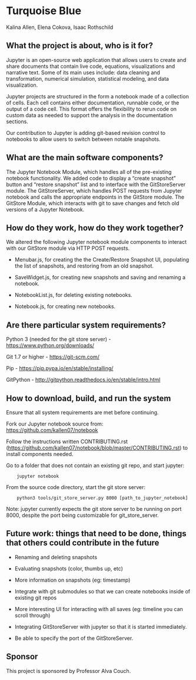 Turquoise Blue
===============
Kalina Allen, Elena Cokova, Isaac Rothschild

What the project is about, who is it for?
-----------------------------------------
Jupyter is an open-source web application that allows users to create and share documents that contain live code, equations, visualizations and narrative text. Some of its main uses include: data cleaning and transformation, numerical simulation, statistical modeling, and data visualization. 

Jupyter projects are structured in the form a notebook made of a collection of cells. Each cell contains either documentation, runnable code, or the output of a code cell. This format offers the flexibility to rerun code on custom data as needed to support the analysis in the documentation sections. 

Our contribution to Jupyter is adding git-based revision control to notebooks to allow users to switch between notable snapshots.

What are the main software components?
--------------------------------------
The Jupyter Notebook Module, which handles all of the pre-existing notebook functionality. We added code to display a “create snapshot” button and “restore snapshot” list and to interface with the GitStoreServer module. 
The GitStoreServer, which handles POST requests from Jupyter notebook and calls the appropriate endpoints in the GitStore module.
The GitStore Module, which interacts with git to save changes and fetch old versions of a Jupyter Notebook. 

How do they work, how do they work together?
--------------------------------------------
We altered the following Jupyter notebook module components to interact with our GitStore module via HTTP POST requests.

- Menubar.js, for creating the the Create/Restore Snapshot UI, populating the list of snapshots, and restoring from an old snapshot.

- SaveWidget.js, for creating new snapshots and saving and renaming a notebook.

- NotebookList.js, for deleting existing notebooks.

- Notebook.js, for creating new notebooks.

Are there particular system requirements?
-----------------------------------------

Python 3  (needed for the git store server) - https://www.python.org/downloads/ 
    
Git 1.7 or higher - https://git-scm.com/ 

Pip - https://pip.pypa.io/en/stable/installing/ 

GitPython  - http://gitpython.readthedocs.io/en/stable/intro.html 

How to download, build, and run the system
------------------------------------------

Ensure that all system requirements are met before continuing. 

Fork our Jupyter notebook source from: https://github.com/kallen07/notebook 
        
Follow the instructions written CONTRIBUTING.rst (https://github.com/kallen07/notebook/blob/master/CONTRIBUTING.rst) to install components needed.
    
Go to a folder that does not contain an existing git repo, and start jupyter:
    
        jupyter notebook
        
From the source code directory, start the git store server:
    
        python3 tools/git_store_server.py 8000 [path_to_jupyter_notebook]
        
 Note: jupyter currently expects the git store server to be running on port 8000, despite the port being customizable for git_store_server.

Future work: things that need to be done, things that others could contribute in the future
--------------------------------------------------------------------------------------------
- Renaming and deleting snapshots

- Evaluating snapshots (color, thumbs up, etc)

- More information on snapshots (eg: timestamp)

- Integrate with git submodules so that we can create notebooks inside of existing git repos

- More interesting UI for interacting with all saves (eg: timeline you can scroll through)

- Integrating GitStoreServer with jupyter so that it is started immediately.

- Be able to specify the port of the GitStoreServer.

Sponsor
-------
This project is sponsored by Professor Alva Couch.


